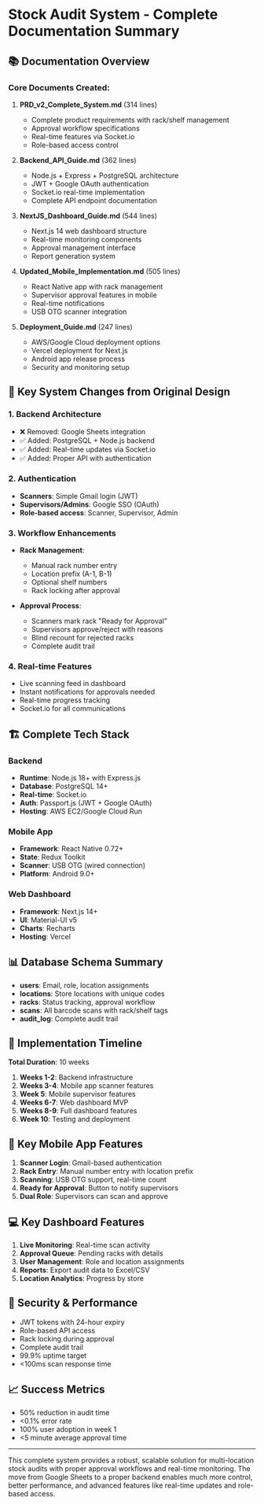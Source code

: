 # Stock Audit System - Complete Documentation Summary

## 📚 Documentation Overview

### Core Documents Created:

1. **PRD_v2_Complete_System.md** (314 lines)
   - Complete product requirements with rack/shelf management
   - Approval workflow specifications
   - Real-time features via Socket.io
   - Role-based access control

2. **Backend_API_Guide.md** (362 lines)
   - Node.js + Express + PostgreSQL architecture
   - JWT + Google OAuth authentication
   - Socket.io real-time implementation
   - Complete API endpoint documentation

3. **NextJS_Dashboard_Guide.md** (544 lines)
   - Next.js 14 web dashboard structure
   - Real-time monitoring components
   - Approval management interface
   - Report generation system

4. **Updated_Mobile_Implementation.md** (505 lines)
   - React Native app with rack management
   - Supervisor approval features in mobile
   - Real-time notifications
   - USB OTG scanner integration

5. **Deployment_Guide.md** (247 lines)
   - AWS/Google Cloud deployment options
   - Vercel deployment for Next.js
   - Android app release process
   - Security and monitoring setup

## 🔄 Key System Changes from Original Design

### 1. **Backend Architecture**
- ❌ Removed: Google Sheets integration
- ✅ Added: PostgreSQL + Node.js backend
- ✅ Added: Real-time updates via Socket.io
- ✅ Added: Proper API with authentication

### 2. **Authentication**
- **Scanners**: Simple Gmail login (JWT)
- **Supervisors/Admins**: Google SSO (OAuth)
- **Role-based access**: Scanner, Supervisor, Admin

### 3. **Workflow Enhancements**
- **Rack Management**: 
  - Manual rack number entry
  - Location prefix (A-1, B-1)
  - Optional shelf numbers
  - Rack locking after approval

- **Approval Process**:
  - Scanners mark rack "Ready for Approval"
  - Supervisors approve/reject with reasons
  - Blind recount for rejected racks
  - Complete audit trail

### 4. **Real-time Features**
- Live scanning feed in dashboard
- Instant notifications for approvals needed
- Real-time progress tracking
- Socket.io for all communications

## 🏗️ Complete Tech Stack

### Backend
- **Runtime**: Node.js 18+ with Express.js
- **Database**: PostgreSQL 14+
- **Real-time**: Socket.io
- **Auth**: Passport.js (JWT + Google OAuth)
- **Hosting**: AWS EC2/Google Cloud Run

### Mobile App
- **Framework**: React Native 0.72+
- **State**: Redux Toolkit
- **Scanner**: USB OTG (wired connection)
- **Platform**: Android 9.0+

### Web Dashboard
- **Framework**: Next.js 14+
- **UI**: Material-UI v5
- **Charts**: Recharts
- **Hosting**: Vercel

## 📊 Database Schema Summary

- **users**: Email, role, location assignments
- **locations**: Store locations with unique codes
- **racks**: Status tracking, approval workflow
- **scans**: All barcode scans with rack/shelf tags
- **audit_log**: Complete audit trail

## 🚀 Implementation Timeline

**Total Duration**: 10 weeks

1. **Weeks 1-2**: Backend infrastructure
2. **Weeks 3-4**: Mobile app scanner features
3. **Week 5**: Mobile supervisor features
4. **Weeks 6-7**: Web dashboard MVP
5. **Weeks 8-9**: Full dashboard features
6. **Week 10**: Testing and deployment

## 📱 Key Mobile App Features

1. **Scanner Login**: Gmail-based authentication
2. **Rack Entry**: Manual number entry with location prefix
3. **Scanning**: USB OTG support, real-time count
4. **Ready for Approval**: Button to notify supervisors
5. **Dual Role**: Supervisors can scan and approve

## 💻 Key Dashboard Features

1. **Live Monitoring**: Real-time scan activity
2. **Approval Queue**: Pending racks with details
3. **User Management**: Role and location assignments
4. **Reports**: Export audit data to Excel/CSV
5. **Location Analytics**: Progress by store

## 🔐 Security & Performance

- JWT tokens with 24-hour expiry
- Role-based API access
- Rack locking during approval
- Complete audit trail
- 99.9% uptime target
- <100ms scan response time

## 📈 Success Metrics

- 50% reduction in audit time
- <0.1% error rate
- 100% user adoption in week 1
- <5 minute average approval time

---

This complete system provides a robust, scalable solution for multi-location stock audits with proper approval workflows and real-time monitoring. The move from Google Sheets to a proper backend enables much more control, better performance, and advanced features like real-time updates and role-based access.